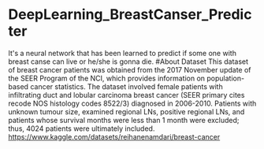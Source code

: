 # DeepLearning_BreastCanser_Predicter
It's a neural network that has been learned to predict if some one with breast canse can live or he/she is gonna die.
#About Dataset
This dataset of breast cancer patients was obtained from the 2017 November update of the SEER Program of the NCI, which provides information on population-based cancer statistics. The dataset involved female patients with infiltrating duct and lobular carcinoma breast cancer (SEER primary cites recode NOS histology codes 8522/3) diagnosed in 2006-2010. Patients with unknown tumour size, examined regional LNs, positive regional LNs, and patients whose survival months were less than 1 month were excluded; thus, 4024 patients were ultimately included.
https://www.kaggle.com/datasets/reihanenamdari/breast-cancer
